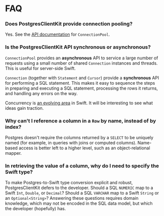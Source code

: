 # FAQ

### Does PostgresClientKit provide connection pooling?

Yes.  See the [API documentation](https://codewinsdotcom.github.io/PostgresClientKit/Docs/API/index.html) for `ConnectionPool`.

### Is the PostgresClientKit API synchronous or asynchronous?

`ConnectionPool` provides an **asynchronous** API to service a large number of requests using a small number of shared `Connection` instances and threads.  This is useful for server-side Swift.

`Connection` (together with `Statement` and `Cursor`) provide a **synchronous** API for performing a SQL statement.  This makes it easy to sequence the steps in preparing and executing a SQL statement, processing the rows it returns, and handling any errors on the way.

Concurrency is [an evolving area](https://gist.github.com/lattner/31ed37682ef1576b16bca1432ea9f782) in Swift.  It will be interesting to see what ideas gain traction.

### Why can't I reference a column in a `Row` by name, instead of by index?

Postgres doesn't require the columns returned by a `SELECT` to be uniquely named (for example, in queries with joins or computed columns).  Name-based access is better left to a higher level, such as an object-relational mapper.

### In retrieving the value of a column, why do I need to specify the Swift type?

To make Postgres-to-Swift type conversion explicit and robust, PostgresClientKit defers to the developer.  Should a SQL `NUMERIC` map to a Swift `Int`, `Double`, or `Decimal`?  Should a SQL `VARCHAR` map to a Swift `String` or an `Optional<String>`?  Answering these questions requires domain knowledge, which may not be encoded in the SQL data model, but which the developer (hopefully) has.
